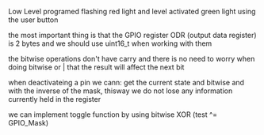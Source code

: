 Low Level programed
flashing red light and level activated green light using the user button


the most important thing is that the GPIO register ODR (output data register) is 2 bytes and we should use uint16_t when working with them

the bitwise operations don't have carry and there is no need to worry when doing bitwise or | that the result will affect the next bit

when deactivateing a pin we cann: get the current state and bitwise and with the inverse of the mask, thisway we do not lose any information currently held in the register

we can implement toggle function by using bitwise XOR (test ^= GPIO_Mask)


